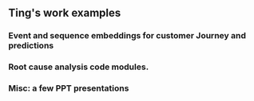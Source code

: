 ## Ting's work examples

### Event and sequence embeddings for customer Journey and predictions

### Root cause analysis code modules. 

### Misc: a few PPT presentations




